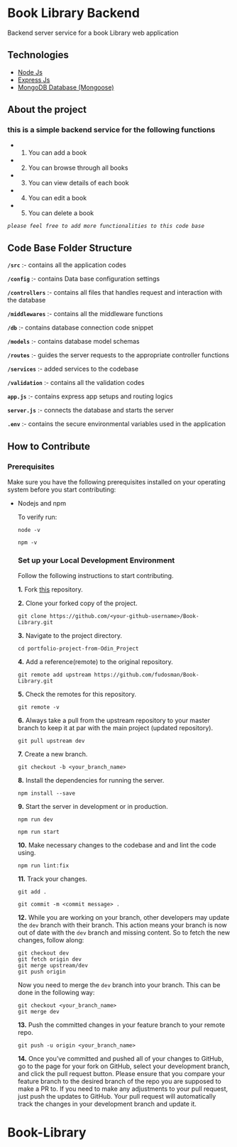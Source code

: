 # Book Library Backend

Backend server service for a book Library web application
## Technologies  
* [Node Js](https://nodejs.org/en/)
* [Express Js](https://expressjs.com/)
* [MongoDB Database (Mongoose)](https://www.mongodb.com/)  
## About the project
### this is a simple backend service for the following functions
  
* 1. You can add a book

* 2. You can browse through all books

* 3. You can view details of each book

* 4. You can edit a book

* 5. You can delete a book

*`please feel free to add more functionalities to this code base`*

## Code Base Folder Structure  

**``/src``** :- contains all the application codes

**``/config``** :- contains Data base configuration settings

**``/controllers``** :- contains all files that handles request and interaction with the database

**``/middlewares``** :- contains all the middleware functions

**``/db``** :- contains database connection code snippet

**``/models``** :- contains database model schemas

**``/routes``** :- guides the server requests to the appropriate controller functions

**``/services``** :- added services to the codebase

**``/validation``** :- contains all the validation codes

**``app.js``** :- contains express app setups and routing logics

**``server.js``** :- connects the database and starts the server

**``.env``** :- contains the secure environmental variables used in the application

## How to Contribute  
### Prerequisites  
Make sure you have the following prerequisites installed on your operating system before you start contributing:  
* Nodejs and npm

  To verify run:

  ```
  node -v
  ```

  ```
  npm -v
  ```  
  
  ### Set up your Local Development Environment  
  Follow the following instructions to start contributing.

  **1.** Fork [this](https://github.com/fudosman/Book-Library.git) repository.

  **2.** Clone your forked copy of the project.

  ```
  git clone https://github.com/<your-github-username>/Book-Library.git
  ```

  **3.** Navigate to the project directory.

  ```
  cd portfolio-project-from-Odin_Project
  ```

  **4.** Add a reference(remote) to the original repository.
  
  ```
  git remote add upstream https://github.com/fudosman/Book-Library.git
  ```

  **5.** Check the remotes for this repository.

  ```
  git remote -v
  ```

  **6.** Always take a pull from the upstream repository to your master branch to keep it at par with the main project (updated repository).

  ```
  git pull upstream dev
  ```

  **7.** Create a new branch.

  ```
  git checkout -b <your_branch_name>
  ```

  **8.** Install the dependencies for running the server.

  ```
  npm install --save
  ```

  **9.** Start the server in development or in production.  
  
   ```
  npm run dev
  ```
  ```
  npm run start
  ```

  **10.** Make necessary changes to the codebase and and lint the code using.
  
  ```
  npm run lint:fix
  ```

  **11.** Track your changes.

  ```
  git add .
  ```
  
  ```
  git commit -m <commit message> .
  ```


  **12.** While you are working on your branch, other developers may update the `dev` branch with their branch. This action means your branch is now out of date with the `dev` branch and missing content. So to fetch the new changes, follow along:

  ```
  git checkout dev
  git fetch origin dev
  git merge upstream/dev
  git push origin
  ```

  Now you need to merge the `dev` branch into your branch. This can be done in the following way:

  ```
  git checkout <your_branch_name>
  git merge dev
  ```

  **13.** Push the committed changes in your feature branch to your remote repo.

  ```
  git push -u origin <your_branch_name>
  ```

  **14.** Once you’ve committed and pushed all of your changes to GitHub, go to the page for your fork on GitHub, select your development branch, and click the pull request button. Please ensure that you compare your feature branch to the desired branch of the repo you are supposed to make a PR to. If you need to make any adjustments to your pull request, just push the updates to GitHub. Your pull request will automatically track the changes in your development branch and update it.
# Book-Library
